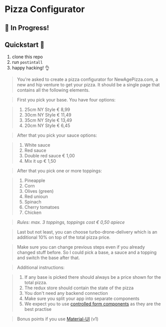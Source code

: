 # Pizza Configurator

## :large_blue_diamond: In Progress!

## Quickstart :rocket:

 1. clone this repo
 2. run `postintall`
 3. happy hacking! :ok_hand:

> You're asked to create a pizza configurator for NewAgePizza.com, a new and hip venture to get your pizza. It should be a single page that contains all the following elements. 

> First you pick your base. You have four options:

> 1. 25cm NY Style € 8,99
> 2. 30cm NY Style € 11,49
> 3. 35cm NY Style € 13,49
> 4. 20cm NY Style € 6,45

> After that you pick your sauce options:

> 1. White sauce
> 2. Red sauce
> 3. Double red sauce € 1,00
> 4. Mix it up € 1,50 

> After that you pick one or more toppings:

> 1. Pineapple
> 2. Corn
> 3. Olives (green)
> 4. Red unioun
> 5. Spinach
> 6. Cherry tomatoes
> 7. Chicken

> _Rules: max. 3 toppings, toppings cost € 0,50 apiece_

> Last but not least, you can choose turbo-drone-delivery which is an additional 10% on top of the total pizza price. 

> Make sure you can change previous steps even if you already changed stuff before. So I could pick a base, a sauce and a topping and switch the base after that. 

> Additional instructions:

> 1. If any base is picked there should always be a price shown for the total pizza. 
> 2. The redux store should contain the state of the pizza
> 3. You don't need any backend connection
> 4. Make sure you split your app into separate components
> 5. We expect you to use [controlled form components](https://reactjs.org/docs/forms.html#controlled-components) as they are the best practise

> Bonus points if you use [Material-UI](https://material-ui-next.com) (v1) 
